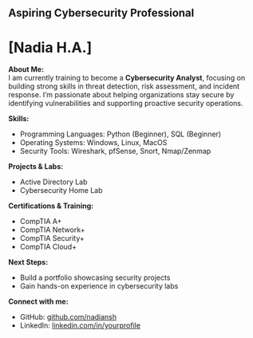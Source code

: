 ## Aspiring Cybersecurity Professional

# [Nadia H.A.]  

**About Me:**  
I am currently training to become a **Cybersecurity Analyst**, focusing on building strong skills in threat detection, risk assessment, and incident response. 
I’m passionate about helping organizations stay secure by identifying vulnerabilities and supporting proactive security operations.

**Skills:**   
- Programming Languages: Python (Beginner), SQL (Beginner)
- Operating Systems: Windows, Linux, MacOS
- Security Tools: Wireshark, pfSense, Snort, Nmap/Zenmap

**Projects & Labs:**  
- Active Directory Lab 
- Cybersecurity Home Lab
  
**Certifications & Training:**  
- CompTIA A+
- CompTIA Network+
- CompTIA Security+
- CompTIA Cloud+
    
**Next Steps:**  
- Build a portfolio showcasing security projects  
- Gain hands-on experience in cybersecurity labs  

**Connect with me:**  
- GitHub: [github.com/nadiansh](https://github.com/nadiansh)  
- LinkedIn: [linkedin.com/in/yourprofile](www.linkedin.com/in/nadiansh)  
